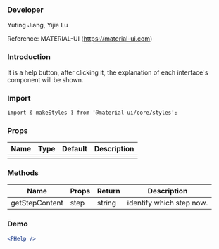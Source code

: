 

### **Developer**

Yuting Jiang, Yijie Lu

Reference: MATERIAL-UI (https://material-ui.com)



###  **Introduction**

It is a help button, after clicking it, the explanation of each interface's component will be shown. 

###  **Import**

```html
import { makeStyles } from '@material-ui/core/styles';

```

###  **Props**

| Name | Type | Default | Description |
| ---- | ---- | ------- | ----------- |
|      |     |         |            |

###  **Methods**

| Name | Props | Return | Description |
| ---- | ----- | ------ | ----------- |
|  getStepContent   |   step    |  string      |    identify which step now.          |

###  **Demo**

```jsx
<PHelp />
```